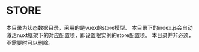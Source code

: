 # STORE
本目录为状态数据目录，采用的是vuex的store模型。
本目录下的index.js会自动激活nuxt框架下的对应配置项，即设置根实例的store配置项。
本目录并非必须，不需要时可以删除。
